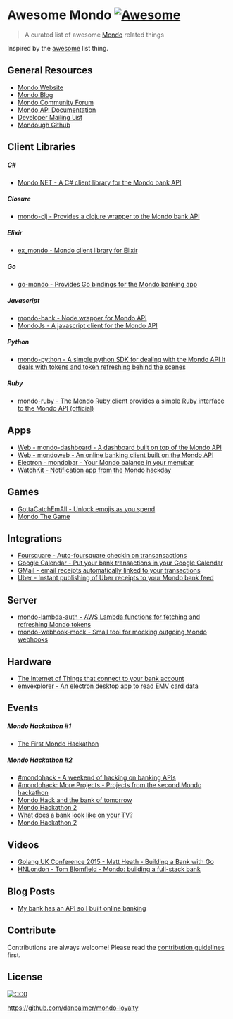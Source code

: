 # Awesome Mondo [![Awesome](https://cdn.rawgit.com/sindresorhus/awesome/d7305f38d29fed78fa85652e3a63e154dd8e8829/media/badge.svg)](https://github.com/sindresorhus/awesome)
> A curated list of awesome [Mondo](http://getmondo.co.uk) related things

Inspired by the [awesome](https://github.com/sindresorhus/awesome) list thing.

## General Resources
- [Mondo Website](https://getmondo.co.uk)
- [Mondo Blog](https://getmondo.co.uk/blog/)
- [Mondo Community Forum](https://community.getmondo.co.uk)
- [Mondo API Documentation](https://getmondo.co.uk/docs/)
- [Developer Mailing List](http://getmondo.us10.list-manage.com/subscribe?u=f07f24134a901ee0d02d4cfaa&id=d2df75a837)
- [Mondough Github](https://github.com/mondough)

## Client Libraries

##### C# #
- [Mondo.NET - A C# client library for the Mondo bank API](https://github.com/rdingwall/mondo.net)

##### Closure
- [mondo-clj - Provides a clojure wrapper to the Mondo bank API](https://github.com/adamneilson/mondo-clj)

##### Elixir
- [ex_mondo - Mondo client library for Elixir](https://github.com/willrax/ex_mondo)

##### Go
- [go-mondo - Provides Go bindings for the Mondo banking app](https://github.com/sjwhitworth/go-mondo)

##### Javascript

- [mondo-bank - Node wrapper for Mondo API](https://github.com/solidgoldpig/mondo-bank)
- [MondoJs - A javascript client for the Mondo API](https://github.com/lededje/Mondojs)

##### Python
- [mondo-python - A simple python SDK for dealing with the Mondo API It deals with tokens and token refreshing behind the scenes](https://github.com/simonvc/mondo-python)

##### Ruby
- [mondo-ruby - The Mondo Ruby client provides a simple Ruby interface to the Mondo API (official)](https://github.com/mondough/mondo-ruby)

## Apps

- [Web - mondo-dashboard - A dashboard built on top of the Mondo API](https://github.com/willrax/mondo-dashboard)
- [Web - mondoweb - An online banking client built on the Mondo API](https://github.com/jamesallison/mondoweb)
- [Electron - mondobar - Your Mondo balance in your menubar](https://github.com/jongold/mondobar)
- [WatchKit - Notification app from the Mondo hackday](https://github.com/timd/MondoHack)

## Games

- [GottaCatchEmAll - Unlock emojis as you spend](http://gottacatchemall.herokuapp.com/register)
- [Mondo The Game](https://github.com/jonashuckestein/mondo-the-game)

## Integrations

- [Foursquare - Auto-foursquare checkin on transansactions](https://github.com/JasonBates/mhook)
- [Google Calendar - Put your bank transactions in your Google Calendar](https://github.com/jairodiaz/mondo-google-calendar)
- [GMail - email receipts automatically linked to your transactions](https://github.com/rdingwall/hackathon-attachment-publisher)
- [Uber - Instant publishing of Uber receipts to your Mondo bank feed](https://github.com/rdingwall/hackathon-uber-mondo)

## Server

- [mondo-lambda-auth - AWS Lambda functions for fetching and refreshing Mondo tokens](https://github.com/willrax/mondo-lambda-auth)
- [mondo-webhook-mock - Small tool for mocking outgoing Mondo webhooks](https://github.com/mcky/mondo-webhook-mock)

## Hardware

- [The Internet of Things that connect to your bank account](https://medium.com/@simonvc/the-internet-of-things-that-connect-to-your-bank-account-ab8a6a2a44d7)
- [emvexplorer - An electron desktop app to read EMV card data](https://github.com/danielgraf/emvexplorer)

## Events

##### Mondo Hackathon #1

- [The First Mondo Hackathon](https://getmondo.co.uk/blog/2015/10/01/the-first-mondo-hackathon/)

##### Mondo Hackathon #2 

- [#mondohack - A weekend of hacking on banking APIs](https://getmondo.co.uk/blog/2015/11/22/mondohack/)
- [#mondohack: More Projects - Projects from the second Mondo hackathon](https://getmondo.co.uk/blog/2015/11/30/mondohack-2/)
- [Mondo Hack and the bank of tomorrow](https://medium.com/@jonptaylor/mondo-hack-and-the-bank-of-tomorrow-62f672ccd2dd#.gq2axlx8x)
- [Mondo Hackathon 2](https://www.linkedin.com/pulse/mondo-hackathon-2-dan-graf)
- [What does a bank look like on your TV?](http://www.webcredible.com/blog/nov15-banking-tv/)
- [Mondo Hackathon 2](https://medium.com/@simonvc/mondo-hackathon-2-e032c527236a#.pqz6rg5hy)

## Videos

- [Golang UK Conference 2015 - Matt Heath - Building a Bank with Go](https://www.youtube.com/watch?v=cFJkLfujOts)
- [HNLondon - Tom Blomfield - Mondo: building a full-stack bank](https://vimeo.com/136918188)

## Blog Posts
- [My bank has an API so I built online banking](https://medium.com/@jamesallison/mondo-hackathon-e504883a4a05)


## Contribute

Contributions are always welcome! Please read the [contribution guidelines](https://github.com/sindresorhus/awesome/blob/master/contributing.md) first.

## License

[![CC0](http://i.creativecommons.org/p/zero/1.0/88x31.png)](http://creativecommons.org/publicdomain/zero/1.0/)

https://github.com/danpalmer/mondo-loyalty
